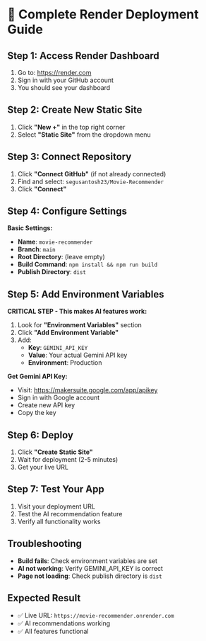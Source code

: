 # 🚀 Complete Render Deployment Guide

## Step 1: Access Render Dashboard
1. Go to: https://render.com
2. Sign in with your GitHub account
3. You should see your dashboard

## Step 2: Create New Static Site
1. Click **"New +"** in the top right corner
2. Select **"Static Site"** from the dropdown menu

## Step 3: Connect Repository
1. Click **"Connect GitHub"** (if not already connected)
2. Find and select: `segusantosh23/Movie-Recommender`
3. Click **"Connect"**

## Step 4: Configure Settings
**Basic Settings:**
- **Name**: `movie-recommender`
- **Branch**: `main`
- **Root Directory**: (leave empty)
- **Build Command**: `npm install && npm run build`
- **Publish Directory**: `dist`

## Step 5: Add Environment Variables
**CRITICAL STEP - This makes AI features work:**

1. Look for **"Environment Variables"** section
2. Click **"Add Environment Variable"**
3. Add:
   - **Key**: `GEMINI_API_KEY`
   - **Value**: Your actual Gemini API key
   - **Environment**: Production

**Get Gemini API Key:**
- Visit: https://makersuite.google.com/app/apikey
- Sign in with Google account
- Create new API key
- Copy the key

## Step 6: Deploy
1. Click **"Create Static Site"**
2. Wait for deployment (2-5 minutes)
3. Get your live URL

## Step 7: Test Your App
1. Visit your deployment URL
2. Test the AI recommendation feature
3. Verify all functionality works

## Troubleshooting
- **Build fails**: Check environment variables are set
- **AI not working**: Verify GEMINI_API_KEY is correct
- **Page not loading**: Check publish directory is `dist`

## Expected Result
- ✅ Live URL: `https://movie-recommender.onrender.com`
- ✅ AI recommendations working
- ✅ All features functional
